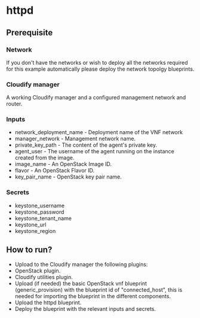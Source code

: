 # httpd
## Prerequisite
### Network
If you don't have the networks or wish to deploy all the networks required for this
example automatically please deploy the network topolgy blueprints.
### Cloudify manager
A working Cloudify manager and a configured management network and router.
### Inputs
* network_deployment_name - Deployment name of the VNF network
* manager_network - Management network name.
* private_key_path - The content of the agent's private key.
* agent_user - The username of the agent running on the instance created from the image.
* image_name - An OpenStack Image ID.
* flavor - An OpenStack Flavor ID.
* key_pair_name - OpenStack key pair name.
### Secrets
* keystone_username
* keystone_password
* keystone_tenant_name
* keystone_url
* keystone_region

## How to run?
* Upload to the Cloudify manager the following plugins:
 * OpenStack plugin.
 * Cloudify utilities plugin.
* Upload (if needed) the basic OpenStack vnf blueprint (generic_provision) with the blueprint id of "connected_host",
this is needed for importing the blueprint in the different components.
* Upload the httpd blueprint.
* Deploy the blueprint with the relevant inputs and secrets.
